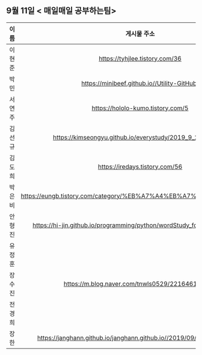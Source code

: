 ## 9월 11일  < 매일매일 공부하는팀>

| 이름   |                         게시물 주소                          |
| ------ | :----------------------------------------------------------: |
| 이현준 |                https://tyhjlee.tistory.com/36                |
| 박민   |        https://minibeef.github.io//Utility-GitHub/       |
| 서연주 |              https://hololo-kumo.tistory.com/5               |
| 김선규 | https://kimseongyu.github.io/everystudy/2019_9_2.html#first  |
| 김도희 |                https://iredays.tistory.com/56               |
| 박은비 |         https://eungb.tistory.com/category/%EB%A7%A4%EB%A7%A4%EA%B3%B5%21 |
| 안형진 | https://hi-jin.github.io/programming/python/wordStudy_for_toeic/index.html |
| 유정훈 |              |
| 장수진 |       https://m.blog.naver.com/tnwls0529/221646102893        |
| 전경희 |                                                              |
| 장한   | https://janghann.github.io/janghann.github.io//2019/09/11/8th-posting/ |
